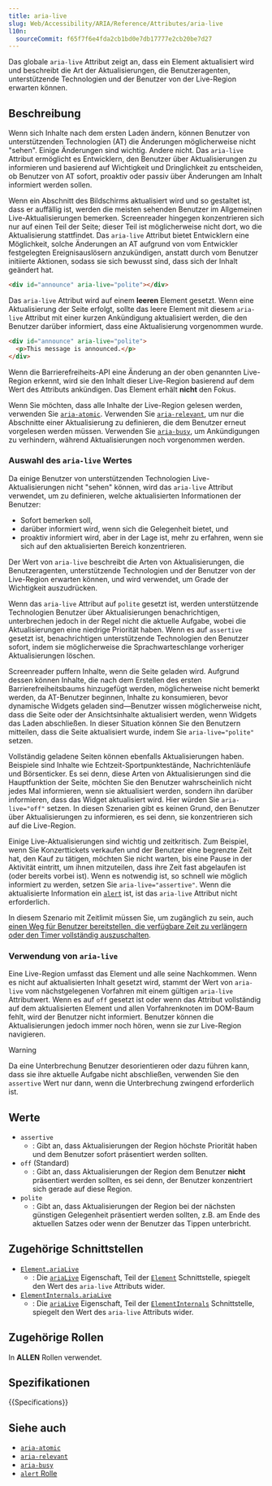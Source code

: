 ```yaml
---
title: aria-live
slug: Web/Accessibility/ARIA/Reference/Attributes/aria-live
l10n:
  sourceCommit: f65f7f6e4fda2cb1bd0e7db17777e2cb20be7d27
---
```


Das globale `aria-live` Attribut zeigt an, dass ein Element aktualisiert wird und beschreibt die Art der Aktualisierungen, die Benutzeragenten, unterstützende Technologien und der Benutzer von der Live-Region erwarten können.

## Beschreibung

Wenn sich Inhalte nach dem ersten Laden ändern, können Benutzer von unterstützenden Technologien (AT) die Änderungen möglicherweise nicht "sehen". Einige Änderungen sind wichtig. Andere nicht. Das `aria-live` Attribut ermöglicht es Entwicklern, den Benutzer über Aktualisierungen zu informieren und basierend auf Wichtigkeit und Dringlichkeit zu entscheiden, ob Benutzer von AT sofort, proaktiv oder passiv über Änderungen am Inhalt informiert werden sollen.

Wenn ein Abschnitt des Bildschirms aktualisiert wird und so gestaltet ist, dass er auffällig ist, werden die meisten sehenden Benutzer im Allgemeinen Live-Aktualisierungen bemerken. Screenreader hingegen konzentrieren sich nur auf einen Teil der Seite; dieser Teil ist möglicherweise nicht dort, wo die Aktualisierung stattfindet. Das `aria-live` Attribut bietet Entwicklern eine Möglichkeit, solche Änderungen an AT aufgrund von vom Entwickler festgelegten Ereignisauslösern anzukündigen, anstatt durch vom Benutzer initiierte Aktionen, sodass sie sich bewusst sind, dass sich der Inhalt geändert hat.

```html
<div id="announce" aria-live="polite"></div>
```

Das `aria-live` Attribut wird auf einem **leeren** Element gesetzt. Wenn eine Aktualisierung der Seite erfolgt, sollte das leere Element mit diesem `aria-live` Attribut mit einer kurzen Ankündigung aktualisiert werden, die den Benutzer darüber informiert, dass eine Aktualisierung vorgenommen wurde.

```html
<div id="announce" aria-live="polite">
  <p>This message is announced.</p>
</div>
```

Wenn die Barrierefreiheits-API eine Änderung an der oben genannten Live-Region erkennt, wird sie den Inhalt dieser Live-Region basierend auf dem Wert des Attributs ankündigen. Das Element erhält **nicht** den Fokus.

Wenn Sie möchten, dass alle Inhalte der Live-Region gelesen werden, verwenden Sie [`aria-atomic`](/de/docs/Web/Accessibility/ARIA/Reference/Attributes/aria-atomic). Verwenden Sie [`aria-relevant`](/de/docs/Web/Accessibility/ARIA/Reference/Attributes/aria-relevant), um nur die Abschnitte einer Aktualisierung zu definieren, die dem Benutzer erneut vorgelesen werden müssen. Verwenden Sie [`aria-busy`](/de/docs/Web/Accessibility/ARIA/Reference/Attributes/aria-busy), um Ankündigungen zu verhindern, während Aktualisierungen noch vorgenommen werden.

### Auswahl des `aria-live` Wertes

Da einige Benutzer von unterstützenden Technologien Live-Aktualisierungen nicht "sehen" können, wird das `aria-live` Attribut verwendet, um zu definieren, welche aktualisierten Informationen der Benutzer:

- Sofort bemerken soll,
- darüber informiert wird, wenn sich die Gelegenheit bietet, und
- proaktiv informiert wird, aber in der Lage ist, mehr zu erfahren, wenn sie sich auf den aktualisierten Bereich konzentrieren.

Der Wert von `aria-live` beschreibt die Arten von Aktualisierungen, die Benutzeragenten, unterstützende Technologien und der Benutzer von der Live-Region erwarten können, und wird verwendet, um Grade der Wichtigkeit auszudrücken.

Wenn das `aria-live` Attribut auf `polite` gesetzt ist, werden unterstützende Technologien Benutzer über Aktualisierungen benachrichtigen, unterbrechen jedoch in der Regel nicht die aktuelle Aufgabe, wobei die Aktualisierungen eine niedrige Priorität haben. Wenn es auf `assertive` gesetzt ist, benachrichtigen unterstützende Technologien den Benutzer sofort, indem sie möglicherweise die Sprachwarteschlange vorheriger Aktualisierungen löschen.

Screenreader puffern Inhalte, wenn die Seite geladen wird. Aufgrund dessen können Inhalte, die nach dem Erstellen des ersten Barrierefreiheitsbaums hinzugefügt werden, möglicherweise nicht bemerkt werden, da AT-Benutzer beginnen, Inhalte zu konsumieren, bevor dynamische Widgets geladen sind—Benutzer wissen möglicherweise nicht, dass die Seite oder der Ansichtsinhalte aktualisiert werden, wenn Widgets das Laden abschließen. In dieser Situation können Sie den Benutzern mitteilen, dass die Seite aktualisiert wurde, indem Sie `aria-live="polite"` setzen.

Vollständig geladene Seiten können ebenfalls Aktualisierungen haben. Beispiele sind Inhalte wie Echtzeit-Sportpunktestände, Nachrichtenläufe und Börsenticker. Es sei denn, diese Arten von Aktualisierungen sind die Hauptfunktion der Seite, möchten Sie den Benutzer wahrscheinlich nicht jedes Mal informieren, wenn sie aktualisiert werden, sondern ihn darüber informieren, dass das Widget aktualisiert wird. Hier würden Sie `aria-live="off"` setzen. In diesen Szenarien gibt es keinen Grund, den Benutzer über Aktualisierungen zu informieren, es sei denn, sie konzentrieren sich auf die Live-Region.

Einige Live-Aktualisierungen sind wichtig und zeitkritisch. Zum Beispiel, wenn Sie Konzerttickets verkaufen und der Benutzer eine begrenzte Zeit hat, den Kauf zu tätigen, möchten Sie nicht warten, bis eine Pause in der Aktivität eintritt, um ihnen mitzuteilen, dass ihre Zeit fast abgelaufen ist (oder bereits vorbei ist). Wenn es notwendig ist, so schnell wie möglich informiert zu werden, setzen Sie `aria-live="assertive"`. Wenn die aktualisierte Information ein [`alert`](/de/docs/Web/Accessibility/ARIA/Reference/Roles/alert_role) ist, ist das `aria-live` Attribut nicht erforderlich.

In diesem Szenario mit Zeitlimit müssen Sie, um zugänglich zu sein, auch [einen Weg für Benutzer bereitstellen, die verfügbare Zeit zu verlängern oder den Timer vollständig auszuschalten](https://www.w3.org/WAI/WCAG21/Understanding/timing-adjustable.html).

### Verwendung von `aria-live`

Eine Live-Region umfasst das Element und alle seine Nachkommen. Wenn es nicht auf aktualisierten Inhalt gesetzt wird, stammt der Wert von `aria-live` vom nächstgelegenen Vorfahren mit einem gültigen `aria-live` Attributwert. Wenn es auf `off` gesetzt ist oder wenn das Attribut vollständig auf dem aktualisierten Element und allen Vorfahrenknoten im DOM-Baum fehlt, wird der Benutzer nicht informiert. Benutzer können die Aktualisierungen jedoch immer noch hören, wenn sie zur Live-Region navigieren.

> [!WARNING]
> Da eine Unterbrechung Benutzer desorientieren oder dazu führen kann, dass sie ihre aktuelle Aufgabe nicht abschließen, verwenden Sie den `assertive` Wert nur dann, wenn die Unterbrechung zwingend erforderlich ist.

## Werte

- `assertive`
  - : Gibt an, dass Aktualisierungen der Region höchste Priorität haben und dem Benutzer sofort präsentiert werden sollten.
- `off` (Standard)
  - : Gibt an, dass Aktualisierungen der Region dem Benutzer **nicht** präsentiert werden sollten, es sei denn, der Benutzer konzentriert sich gerade auf diese Region.
- `polite`
  - : Gibt an, dass Aktualisierungen der Region bei der nächsten günstigen Gelegenheit präsentiert werden sollten, z.B. am Ende des aktuellen Satzes oder wenn der Benutzer das Tippen unterbricht.

## Zugehörige Schnittstellen

- [`Element.ariaLive`](/de/docs/Web/API/Element/ariaLive)
  - : Die [`ariaLive`](/de/docs/Web/API/Element/ariaLive) Eigenschaft, Teil der [`Element`](/de/docs/Web/API/Element) Schnittstelle, spiegelt den Wert des `aria-live` Attributs wider.
- [`ElementInternals.ariaLive`](/de/docs/Web/API/ElementInternals/ariaLive)
  - : Die [`ariaLive`](/de/docs/Web/API/ElementInternals/ariaLive) Eigenschaft, Teil der [`ElementInternals`](/de/docs/Web/API/ElementInternals) Schnittstelle, spiegelt den Wert des `aria-live` Attributs wider.

## Zugehörige Rollen

In **ALLEN** Rollen verwendet.

## Spezifikationen

{{Specifications}}

## Siehe auch

- [`aria-atomic`](/de/docs/Web/Accessibility/ARIA/Reference/Attributes/aria-atomic)
- [`aria-relevant`](/de/docs/Web/Accessibility/ARIA/Reference/Attributes/aria-relevant)
- [`aria-busy`](/de/docs/Web/Accessibility/ARIA/Reference/Attributes/aria-busy)
- [`alert` Rolle](/de/docs/Web/Accessibility/ARIA/Reference/Roles/alert_role)
